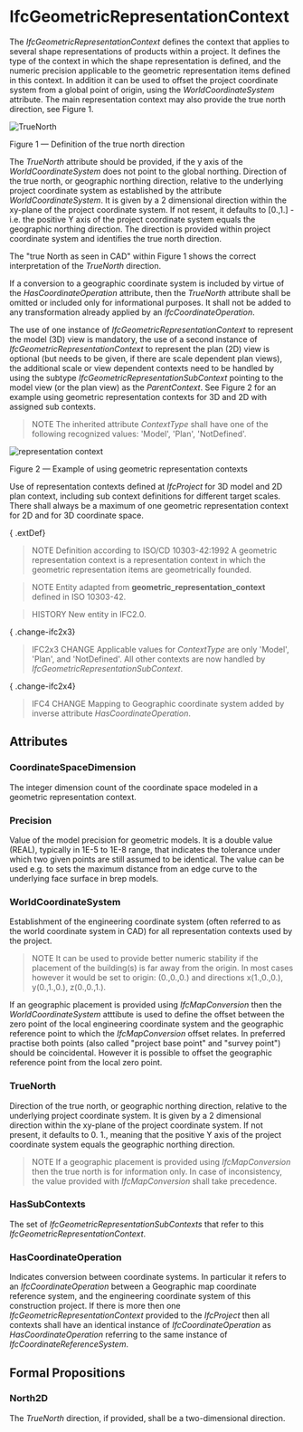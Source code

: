 # IfcGeometricRepresentationContext

The _IfcGeometricRepresentationContext_ defines the context that applies to several shape representations of products within a project. It defines the type of the context in which the shape representation is defined, and the numeric precision applicable to the geometric representation items defined in this context. In addition it can be used to offset the project coordinate system from a global point of origin, using the _WorldCoordinateSystem_ attribute. The main representation context may also provide the true north direction, see Figure 1.

![TrueNorth](../../../../figures/ifcgeometricrepresentationcontext_truenorth.png)

Figure 1 &mdash; Definition of the true north direction

The <em>TrueNorth</em> attribute should be provided, if the y axis of the <em>WorldCoordinateSystem</em> does not point to the global northing. Direction of the true north, or geographic northing direction, relative to the underlying project coordinate system as established by the attribute <em>WorldCoordinateSystem</em>. It is given by a 2 dimensional direction within the xy-plane of the project coordinate system. If not resent, it defaults to [0.,1.] - i.e. the positive Y axis of the project coordinate system equals the geographic northing direction. The direction is provided within project coordinate system and identifies the true north direction.</p>

The "true North as seen in CAD" within Figure 1 shows the correct interpretation of the <em>TrueNorth</em> direction.

If a conversion to a geographic coordinate system is included by virtue of the <em>HasCoordinateOperation</em> attribute, then the <em>TrueNorth</em> attribute shall be omitted or included only for informational purposes. It shall not be added to any transformation already applied by an <em>IfcCoordinateOperation</em>.</p>

The use of one instance of _IfcGeometricRepresentationContext_ to represent the model (3D) view is mandatory, the use of a second instance of _IfcGeometricRepresentationContext_ to represent the plan (2D) view is optional (but needs to be given, if there are scale dependent plan views), the additional scale or view dependent contexts need to be handled by using the subtype _IfcGeometricRepresentationSubContext_ pointing to the model view (or the plan view) as the _ParentContext_. See Figure 2 for an example using geometric representation contexts for 3D and 2D with assigned sub contexts.

> NOTE  The inherited attribute _ContextType_ shall have one of the following recognized values: 'Model', 'Plan', 'NotDefined'.

![representation context](../../../../figures/ifcgeometricrepresentationcontext_layout.png)

Figure 2 &mdash; Example of using geometric representation contexts

Use of representation contexts defined at <em>IfcProject</em> for 3D model and 2D plan context, including sub context definitions for different target scales. There shall always be a maximum of one geometric representation context for 2D and for 3D coordinate space.

{ .extDef}
> NOTE  Definition according to ISO/CD 10303-42:1992
> A geometric representation context is a representation context in which the geometric representation items are geometrically founded.

> NOTE  Entity adapted from **geometric_representation_context** defined in ISO 10303-42.

> HISTORY  New entity in IFC2.0.

{ .change-ifc2x3}
> IFC2x3 CHANGE  Applicable values for _ContextType_ are only 'Model', 'Plan', and 'NotDefined'. All other contexts are now handled by _IfcGeometricRepresentationSubContext_.

{ .change-ifc2x4}
> IFC4 CHANGE  Mapping to Geographic coordinate system added by inverse attribute _HasCoordinateOperation_.

## Attributes

### CoordinateSpaceDimension
The integer dimension count of the coordinate space modeled in a geometric representation context.

### Precision
Value of the model precision for geometric models. It is a double value (REAL), typically in 1E-5 to 1E-8 range, that indicates the tolerance under which two given points are still assumed to be identical. The value can be used e.g. to sets the maximum distance from an edge curve to the underlying face surface in brep models.

### WorldCoordinateSystem
Establishment of the engineering coordinate system (often referred to as the world coordinate system in CAD) for all representation contexts used by the project.

> NOTE  It can be used to provide better numeric stability if the placement of the building(s) is far away from the origin. In most cases however it would be set to origin: (0.,0.,0.) and directions x(1.,0.,0.), y(0.,1.,0.), z(0.,0.,1.).



If an geographic placement is provided using _IfcMapConversion_ then the _WorldCoordinateSystem_ atttibute is used to define the offset between the zero point of the local engineering coordinate system and the geographic reference point to which the _IfcMapConversion_ offset relates. In preferred practise both points (also called "project base point" and "survey point") should be coincidental. However it is possible to offset the geographic reference point from the local zero point.

### TrueNorth
Direction of the true north, or geographic northing direction, relative to the underlying project coordinate system. It is given by a 2 dimensional direction within the xy-plane of the project coordinate system. If not present, it defaults to 0. 1., meaning that the positive Y axis of the project coordinate system equals the geographic northing direction.

> NOTE  If a geographic placement is provided using _IfcMapConversion_ then the true north is for information only. In case of inconsistency, the value provided with _IfcMapConversion_ shall take precedence.

### HasSubContexts
The set of _IfcGeometricRepresentationSubContexts_ that refer to this _IfcGeometricRepresentationContext_.

### HasCoordinateOperation
Indicates conversion between coordinate systems. In particular it refers to an _IfcCoordinateOperation_ between a Geographic map coordinate reference system, and the engineering coordinate system of this construction project. If there is more then one _IfcGeometricRepresentationContext_ provided to the _IfcProject_ then all contexts shall have an identical instance of _IfcCoordinateOperation_ as _HasCoordinateOperation_ referring to the same instance of _IfcCoordinateReferenceSystem_.

## Formal Propositions

### North2D
The _TrueNorth_ direction, if provided, shall be a two-dimensional direction.
